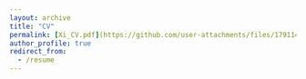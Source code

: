 ```yaml
---
layout: archive
title: "CV"
permalink: [Xi_CV.pdf](https://github.com/user-attachments/files/17911498/Xi_CV.pdf)
author_profile: true
redirect_from:
  - /resume
---
```


